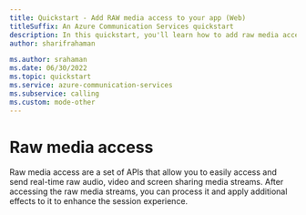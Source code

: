 ```yaml
---
title: Quickstart - Add RAW media access to your app (Web)
titleSuffix: An Azure Communication Services quickstart
description: In this quickstart, you'll learn how to add raw media access calling capabilities to your app using Azure Communication Services.
author: sharifrahaman

ms.author: srahaman
ms.date: 06/30/2022
ms.topic: quickstart
ms.service: azure-communication-services
ms.subservice: calling
ms.custom: mode-other
---
```


# Raw media access
Raw media access are a set of APIs that allow you to easily access and send real-time raw audio, video and screen sharing media streams. After accessing the raw media streams, you can process it and apply additional effects to it to enhance the session experience.
